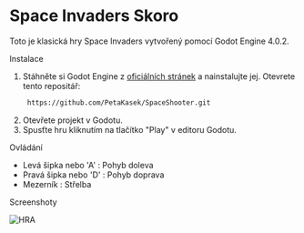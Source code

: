 # Space Invaders Skoro

Toto je klasická hry Space Invaders vytvořený pomocí Godot Engine 4.0.2.

 Instalace

1. Stáhněte si Godot Engine z [oficiálních stránek](https://godotengine.org/download) a nainstalujte jej.
    Otevrete tento repositář:
   ```bash
    https://github.com/PetaKasek/SpaceShooter.git
   ```
3. Otevřete projekt v Godotu.
4. Spusťte hru kliknutím na tlačítko "Play" v editoru Godotu.

Ovládání

- Levá šipka nebo 'A' : Pohyb doleva
- Pravá šipka nebo 'D' : Pohyb doprava
- Mezerník : Střelba

Screenshoty

![HRA](https://github.com/user-attachments/assets/22d957c8-fb8f-40bd-b01e-f0e170addb69)

